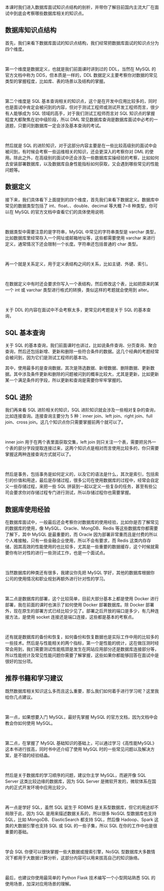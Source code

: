 本课时我们进入数据库面试知识点结构的剖析，并带你了解目前国内主流大厂在面试中到底会考察哪些数据库相关的知识点。

数据库知识点结构
--------

首先，我们来看下数据库面试的知识点结构，我们经常把数据库面试的知识点分为四个维度。

<br />

第一个维度是数据定义，也就是我们前面课时讲到过的 DDL，当然在 MySQL 的官方文档中称为 DDS，但本质是一样的，DDL 数据定义主要考察你对数据的常见类型的掌握程度，比如库、表的场景以及结构的掌握。

<br />

第二个维度是 SQL 基本查询相关的知识点，这个是在开发中应用比较多的，同时也是面试中肯定会被问到的内容，但对于测试工程师或测试开发工程师而言，很少有人能够成为 SQL 领域的高手，对于我们测试工程师而言对 SQL 知识点的掌握程度大都聚焦在初中级阶段，所以 DML 常见数据库查询是数据库面试中必考的一道题，只要问到数据库一定会涉及基本查询的考试。

<br />

然后就是 SQL 的进阶知识，对于这部分内容主要是在一些比较高级别的面试中会被问到，有时候会考察一些运维相关的知识，还会更深入的考察你对 DML 的使用。除此之外，在高级别的面试中还会涉及一些数据库实操经验的考察，比如如何去安装部署数据库，以及数据库自身性能指标如何获取，又会遇到哪些常见的性能问题等。

数据定义
----

接下来，我们具体看下上面提到的四个维度，首先我们来看下数据定义。数据库中常见的数据类型包括了 int、float、、double、decimal 等大概 7\~8 种类型，你可以在 MySQL 的官方文档中查看它们的具体使用说明.

<br />

数据类型中需要注意的是字符串，MySQL 中常见的字符串类型是 varchar 类型， 比如数据库里经常存入一个网址或邮箱地址等，这些都需要使用 varchar 来进行定义，通常情况下还会限制一个长度。字符串还包括普通的 char 类型。

<br />

再一个就是关系定义，用于定义表结构之间的关系，比如主键、外键、索引。

<br />

在数据定义中有时还会要求你写入一个表结构，然后修改这个表，比如把原来的某一个 int 或 varchar 类型进行格式的转换，类似这样的考题就会使用到 alter。

<br />

关于 DDL 的内容在面试中不会考察太多，更常见的考题是关于 SQL 的基本查询，

SQL 基本查询
--------

关于 SQL 的基本查询，我们前面课时也讲过，比如说条件查询、分页查询、聚合查询，然后还包括新增、更新和删除一些符合条件的数据。这几个经典的考题经常会被问到，因为它们是测试工程师的基本功。

其中，使用最多的是查询数据，其次是筛选数据、新增数据、删除数据、更新数据。其中涉及条件更新和删除的问题被问到的概率比较大，尤其是更新，比如更新某一个满足条件的字段，所以更新和查询是需要你牢牢掌握的。

SQL 进阶
------

我们再来看 SQL 进阶相关的知识，SQL 进阶知识就会涉及一些相对复杂的查询，比如连接查询。连接查询主要分为 5 种：inner join、left join、right join、full join、cross join。这几个知识点你只需要掌握前两个就可以了。

<br />

inner join 用于在两个表里面获取交集，left join 则只关注一个表，需要把另外一个表的部分字段提取连接过来，这两个知识点是相对而言使用比较多的，你只需要掌握这两种连接查询方式就可以了。

<br />

然后是事务，包括事务是如何定义的，以及它的语法是什么，其次是索引，包括索引的价值和用途，最后是存储过程，很多公司在使用数据库的过程中，经常会自定义一些存储过程，来把一些 SQL 拼装到一起以定义一些复杂的任务，甚至有些公司会要求你对存储过程专门进行测试，所以存储过程你也需要掌握。

数据库使用经验
-------

在数据库面试中，一般最后还会考察你对数据库的使用经验，比如你是否了解常见的数据库的使用，像 MySQL、Oracle、MongDB、Redis 等这些数据库你都需要了解下，其中 MySQL 是最重要的，而 Oracle 因为部署非常重而且是付费的所以个人难接触，只有一些金融企业使用，所以不会有要求，而 Redis 这类内存存储，因其高效的性能使用的也比较多，尤其是一些重要的数据缓存，这个时候就需要你有针对性的进行一些测试工作，也是一个面试点。

<br />

当然数据库的种类还有很多，我建议你先把 MySQL 学好，其他的数据库根据你公司的使用情况和职业规划再额外进行针对性的学习。

<br />

第二点是数据库的部署，这个比较简单，目前大部分基本上都是使用 Docker 进行部署，我在前面的课时也演示了如何使用 Docker 部署数据库。除 Docker 部署外，现在原生的部署方式已经比较少见了。部署之后开放的端口是多少，有几种连接方法，是使用 socket 连接还是端口连接，这些都是基本的考察点。

<br />

还有就是数据库的备份和恢复，如何备份和恢复数据也是实际工作中用的比较多的一些技术。然后是与性能相关的两个指标，第一个是性能的统计，这在做压测时经常会用到，我们需要测试性能瓶颈是发生在网站应用部分还是数据库连接部分等，所以性能统计及常见性能问题你需要了解掌握，这些如果你都能够回答在面试中是很好的加分项。

推荐书籍和学习建议
---------

既然数据库相关知识这么多而且这么重要，那么我们如何着手进行学习呢？这里我给你几点建议。

<br />

第一点，如果想要入门 MySQL，最好先掌握 MySQL 的官方文档，因为文档中会教会你如何使用 MySQL。

<br />

第二点，在掌握了 MySQL 基础知识的基础上，可以通过学习《高性能MySQL》这本书进行拔高，同时书中还介绍了使用 MySQL 时的一些常见问题以及解决方案，是不错的经验结晶。

<br />

然后是关于数据库的学习顺序的问题，建议你主学 MySQL，而避开像 SQL Server 这类比较边缘的数据库，因为 SQL Server 是微软开发的，微软体系在国内的正式开发环境中应用比较少。

<br />

再一点是学好 SQL，虽然 SQL 诞生于 RDBMS 是关系型数据库，但它的用途却不局限于此，因为 SQL 是用来描述数据关系的，所以很多 NoSQL 型数据库也支持 SQL，比如 MongoDB、ElasticSearch 都支持 SQL，然后像 Hadoop、Spark 这类的大数据引擎也支持 SQL 或 SQL 的一些子集，所以 SQL 在你的工作中也是很重要的基础。

<br />

学会 SQL 你便可以很快掌握一些大数据或搜索引擎，NoSQL 型数据库大多数情况下都用于大数据计算分析，这部分内容可以用来拔高自己的知识脉络。

<br />

最后，也建议你使用最简单的 Python Flask 技术编写一个小型网站熟悉 SQL 的使用场景，加深对应用场景的理解。

<br />

